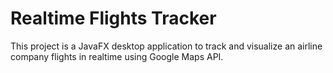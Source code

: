 <h1><b>Realtime Flights Tracker</b></h1>

This project is a JavaFX desktop application to track and visualize an airline company flights in realtime using Google Maps API.
